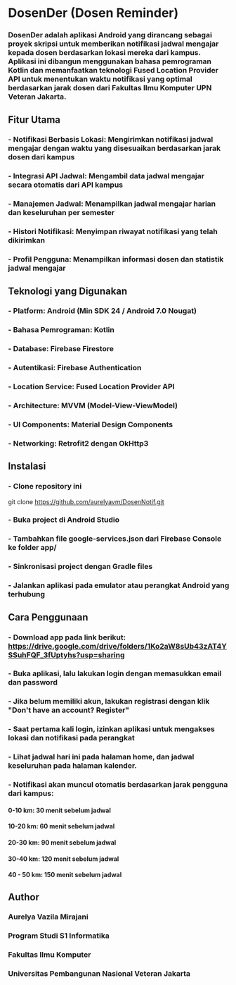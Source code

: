 # DosenDer (Dosen Reminder)
### DosenDer adalah aplikasi Android yang dirancang sebagai proyek skripsi untuk memberikan notifikasi jadwal mengajar kepada dosen berdasarkan lokasi mereka dari kampus. Aplikasi ini dibangun menggunakan bahasa pemrograman Kotlin dan memanfaatkan teknologi Fused Location Provider API untuk menentukan waktu notifikasi yang optimal berdasarkan jarak dosen dari Fakultas Ilmu Komputer UPN Veteran Jakarta.
## Fitur Utama
### - Notifikasi Berbasis Lokasi: Mengirimkan notifikasi jadwal mengajar dengan waktu yang disesuaikan berdasarkan jarak dosen dari kampus
### - Integrasi API Jadwal: Mengambil data jadwal mengajar secara otomatis dari API kampus
### - Manajemen Jadwal: Menampilkan jadwal mengajar harian dan keseluruhan per semester
### - Histori Notifikasi: Menyimpan riwayat notifikasi yang telah dikirimkan
### - Profil Pengguna: Menampilkan informasi dosen dan statistik jadwal mengajar
## Teknologi yang Digunakan
### - Platform: Android (Min SDK 24 / Android 7.0 Nougat)
### - Bahasa Pemrograman: Kotlin
### - Database: Firebase Firestore
### - Autentikasi: Firebase Authentication
### - Location Service: Fused Location Provider API
### - Architecture: MVVM (Model-View-ViewModel)
### - UI Components: Material Design Components
### - Networking: Retrofit2 dengan OkHttp3
## Instalasi
### - Clone repository ini
git clone https://github.com/aurelyavm/DosenNotif.git
### - Buka project di Android Studio
### - Tambahkan file google-services.json dari Firebase Console ke folder app/
### - Sinkronisasi project dengan Gradle files
### - Jalankan aplikasi pada emulator atau perangkat Android yang terhubung
## Cara Penggunaan
### - Download app pada link berikut: https://drive.google.com/drive/folders/1Ko2aW8sUb43zAT4YSSuhFQF_3fUptyhs?usp=sharing
### - Buka aplikasi, lalu lakukan login dengan memasukkan email dan password
### - Jika belum memiliki akun, lakukan registrasi dengan klik "Don't have an account? Register"
### - Saat pertama kali login, izinkan aplikasi untuk mengakses lokasi dan notifikasi pada perangkat
### - Lihat jadwal hari ini pada halaman home, dan jadwal keseluruhan pada halaman kalender.
### - Notifikasi akan muncul otomatis berdasarkan jarak pengguna dari kampus:
#### 0-10 km: 30 menit sebelum jadwal
#### 10-20 km: 60 menit sebelum jadwal
#### 20-30 km: 90 menit sebelum jadwal
#### 30-40 km: 120 menit sebelum jadwal
#### 40 - 50 km: 150 menit sebelum jadwal
## Author
### Aurelya Vazila Mirajani
### Program Studi S1 Informatika
### Fakultas Ilmu Komputer
### Universitas Pembangunan Nasional Veteran Jakarta
